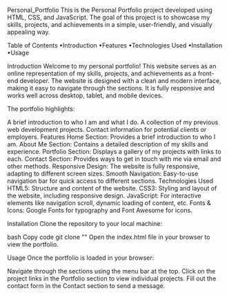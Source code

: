 Personal_Portfolio
This is the Personal Portfolio project developed using HTML, CSS, and JavaScript. The goal of this project is to showcase my skills, projects, and achievements in a simple, user-friendly, and visually appealing way.

Table of Contents •Introduction •Features •Technologies Used •Installation •Usage

Introduction Welcome to my personal portfolio! This website serves as an online representation of my skills, projects, and achievements as a front-end developer. The website is designed with a clean and modern interface, making it easy to navigate through the sections. It is fully responsive and works well across desktop, tablet, and mobile devices.

The portfolio highlights:

A brief introduction to who I am and what I do. A collection of my previous web development projects. Contact information for potential clients or employers. Features Home Section: Provides a brief introduction to who I am. About Me Section: Contains a detailed description of my skills and experience. Portfolio Section: Displays a gallery of my projects with links to each. Contact Section: Provides ways to get in touch with me via email and other methods. Responsive Design: The website is fully responsive, adapting to different screen sizes. Smooth Navigation: Easy-to-use navigation bar for quick access to different sections. Technologies Used HTML5: Structure and content of the website. CSS3: Styling and layout of the website, including responsive design. JavaScript: For interactive elements like navigation scroll, dynamic loading of content, etc. Fonts & Icons: Google Fonts for typography and Font Awesome for icons.

Installation Clone the repository to your local machine:

bash Copy code git clone "" Open the index.html file in your browser to view the portfolio.

Usage Once the portfolio is loaded in your browser:

Navigate through the sections using the menu bar at the top. Click on the project links in the Portfolio section to view individual projects. Fill out the contact form in the Contact section to send a message.
